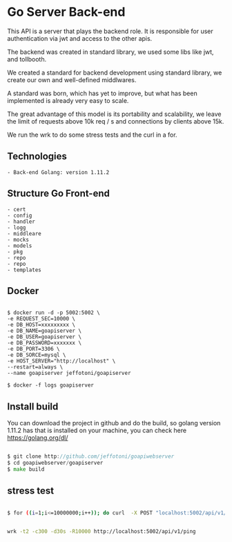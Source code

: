 # Go Server Back-end

This API is a server that plays the backend role. It is responsible for user authentication via jwt and access to the other apis.

The backend was created in standard library, we used some libs like jwt, and tollbooth.

We created a standard for backend development using standard library, we create our own and well-defined middlwares.

A standard was born, which has yet to improve, but what has been implemented is already very easy to scale.

The great advantage of this model is its portability and scalability, we leave the limit of requests above 10k req / s and connections by clients above 15k.

We run the wrk to do some stress tests and the curl in a for.

## Technologies 
	- Back-end Golang: version 1.11.2

## Structure Go Front-end
	
	- cert
	- config
	- handler
	- logg
	- middleare
	- mocks
	- models
	- pkg
	- repo
	- repo
	- templates

## Docker

```docker

$ docker run -d -p 5002:5002 \
-e REQUEST_SEC=10000 \
-e DB_HOST=xxxxxxxxx \
-e DB_NAME=goapiserver \
-e DB_USER=goapiserver \
-e DB_PASSWORD=xxxxxxx \
-e DB_PORT=3306 \
-e DB_SORCE=mysql \
-e HOST_SERVER="http://localhost" \
--restart=always \
--name goapiserver jeffotoni/goapiserver

$ docker -f logs goapiserver

```

## Install build

You can download the project in github and do the build, so golang version 1.11.2 has that is installed on your machine, you can check here https://golang.org/dl/

```go

$ git clone http://github.com/jeffotoni/goapiwebserver
$ cd goapiwebserver/goapiserver
$ make build

```

## stress test

```sh

$ for ((i=1;i<=10000000;i++)); do curl  -X POST "localhost:5002/api/v1/ping"; done

```

```sh

wrk -t2 -c300 -d30s -R10000 http://localhost:5002/api/v1/ping

```
